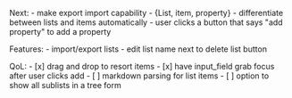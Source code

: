 Next:
    - make export import capability
    - {List, item, property}
        - differentiate between lists and items automatically
        - user clicks a button that says "add property" to add a property

Features:
    - import/export lists
    - edit list name next to delete list button

QoL:
    - [x] drag and drop to resort items
    - [x] have input_field grab focus after user clicks add
    - [ ] markdown parsing for list items
    - [ ] option to show all sublists in a tree form

